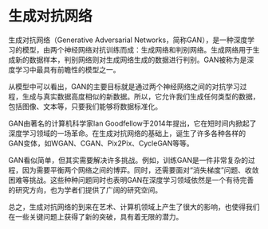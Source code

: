 # 生成对抗网络
生成对抗网络（Generative Adversarial Networks，简称GAN），是一种深度学习的模型，由两个神经网络对抗训练而成：生成网络和判别网络。生成网络用于生成新的数据样本，判别网络则对生成网络生成的数据进行判别。GAN被称为是深度学习中最具有前瞻性的模型之一。

从模型中可以看出，GAN的主要目标就是通过两个神经网络之间的对抗学习过程，生成与真实数据高度相似的新数据。所以，它允许我们生成任何类型的数据，包括图像、文本等，只要我们能够将数据标准化。

GAN由著名的计算机科学家Ian Goodfellow于2014年提出，它在短时间内掀起了深度学习领域的一场革命。在生成对抗网络的基础上，诞生了许多各种各样的GAN变体，如WGAN、CGAN、Pix2Pix、CycleGAN等等。

GAN看似简单，但其实需要解决许多挑战。例如，训练GAN是一件非常复杂的过程，因为需要平衡两个网络之间的博弈。同时，还需要面对“消失梯度”问题、收敛困难等挑战。这些种种问题同时也表明GAN在深度学习领域依然是一个有待完善的研究方向，也为学者们提供了广阔的研究空间。

总之，生成对抗网络的到来在艺术、计算机领域上产生了很大的影响，也使得我们在一些关键问题上获得了新的突破，具有着无限的潜力。